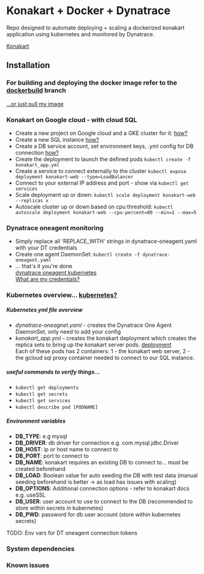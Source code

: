 # Konakart + Docker + Dynatrace
Repo designed to automate deploying + scaling a dockerized konakart application using kubernetes and monitored by Dynatrace.

[Konakart](https://www.konakart.com)<br>

## Installation
### For building and deploying the docker image refer to the [dockerbuild](https://github.com/BraydenNeale/dynatrace_konakart_docker/tree/dockerbuild) branch<br> 
[...or just pull my image](https://hub.docker.com/r/braydenneale/konakart/)
### Konakart on Google cloud - with cloud SQL
* Create a new project on Google cloud and a GKE cluster for it: [how?](https://deis.com/blog/2016/first-kubernetes-cluster-gke/)
* Create a new SQL instance [how?](https://cloud.google.com/sql/docs/mysql/create-instance) 
* Create a DB service account, set environment keys, .yml config for DB connection [how?](https://cloud.google.com/sql/docs/mysql/connect-container-engine) 
* Create the deployment to launch the defined pods `kubectl create -f konakart_app.yml`
* Create a service to connect externally to the cluster `kubectl expose deployment konakart-web --type=LoadBalancer`
* Connect to your external IP address and port - show via `kubectl get services`
* Scale deployment up or down: `kubectl scale deployment konakart-web --replicas x`
* Autoscale cluster up or down based on cpu threshold: `kubectl autoscale deployment konakart-web --cpu-percent=80 --min=1 --max=5`

### Dynatrace oneagent monitoring
* Simply replace all 'REPLACE_WITH' strings in dynatrace-oneagent.yaml with your DT credentials<br>
* Create one agent DaemonSet: `kubectl create -f dynatrace-oneagent.yaml`<br>
* ... that's it you're done<br>
[dynatrace oneagent kubernetes](https://help.dynatrace.com/infrastructure-monitoring/containers/how-do-i-run-oneagent-with-kubernetes/)<br>
[What are my credentials?](https://help.dynatrace.com/infrastructure-monitoring/containers/how-do-i-deploy-dynatrace-as-docker-container/#locate-your-dynatrace-environment-credentials)

### Kubernetes overview... [kubernetes?](https://kubernetes.io/docs/concepts/)

##### Kubernetes yml file overview
* *dynatrace-oneagnet.yaml* - creates the Dynatrace One Agent DaemonSet, only need to add your config
* *konakart_app.yml* - creates the konakart deployment which creates the replica sets to bring up the konakart server pods. [deployment](https://kubernetes.io/docs/concepts/workloads/controllers/deployment/)<br>
Each of these pods has 2 containers: 1 - the konakart web server, 2 - the gcloud sql proxy container needed to connect to our SQL instance.

##### useful commands to verify things...
* `kubectl get deployments`
* `kubectl get secrets`
* `kubectl get services`
* `kubectl describe pod [PODNAME]`

##### Environment variables
* **DB_TYPE**: e.g mysql
* **DB_DRIVER**: db driver for connection e.g. com.mysql.jdbc.Driver
* **DB_HOST**: ip or host name to connect to
* **DB_PORT**: port to connect to
* **DB_NAME**: konakart requires an existing DB to connect to... must be created beforehand
* **DB_LOAD**: Boolean value for auto seeding the DB with test data (manual seeding beforehand is better -> as load has issues with scaling)
* **DB_OPTIONS**: Additional connection options - refer to konakart docs e.g. useSSL
* **DB_USER**: user account to use to connect to the DB (recommended to store within secrets in kubernetes)
* **DB_PWD**: password for db user account (store within kubernetes secrets)

TODO: Env vars for DT oneagent connection tokens

### System dependencies

### Known issues
